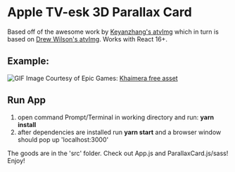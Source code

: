 # Apple TV-esk 3D Parallax Card

Based off of the awesome work by [Keyanzhang's atvImg](https://github.com/keyanzhang/react-atv-img) which in turn is based on [Drew Wilson's atvImg](https://github.com/drewwilson/atvImg). Works with React 16+.

## Example: 
![GIF](https://github.com/jansmolders86/react-3D-parallax-card/blob/master/public/images/preview.gif?raw=true)
Image Courtesy of Epic Games: [Khaimera free asset](https://www.unrealengine.com/en-US/paragon)

## Run App
1. open command Prompt/Terminal in working directory and run: __yarn install__
2. after dependencies are installed run __yarn start__ and a browser window should pop up 'localhost:3000'

The goods are in the 'src' folder. Check out  App.js and ParallaxCard.js/sass! Enjoy!

